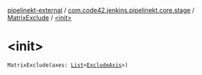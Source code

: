 [pipelinekt-external](../../index.md) / [com.code42.jenkins.pipelinekt.core.stage](../index.md) / [MatrixExclude](index.md) / [&lt;init&gt;](./-init-.md)

# &lt;init&gt;

`MatrixExclude(axes: `[`List`](https://kotlinlang.org/api/latest/jvm/stdlib/kotlin.collections/-list/index.html)`<`[`ExcludeAxis`](../-exclude-axis/index.md)`>)`